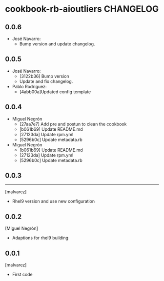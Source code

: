 cookbook-rb-aioutliers CHANGELOG
===============
## 0.0.6
 - José Navarro:
   - Bump version and update changelog.
       
## 0.0.5

 - José Navarro:
    - [3122b36] Bump version
    - Update and fix changelog.
 - Pablo Rodriguez:
    - [4abb00a]Updated config template

## 0.0.4

  - Miguel Negrón
    - [27aa7e7] Add pre and postun to clean the cookbook
    - [b061b69] Update README.md
    - [27123da] Update rpm.yml
    - [5296b0c] Update metadata.rb
  - Miguel Negrón
    - [b061b69] Update README.md
    - [27123da] Update rpm.yml
    - [5296b0c] Update metadata.rb
## 0.0.3
-----
[malvarez]
- Rhel9 version and use new configuration

0.0.2
-----
[Miguel Negrón]
- Adaptions for rhel9 building

0.0.1
-----
[malvarez]
- First code
